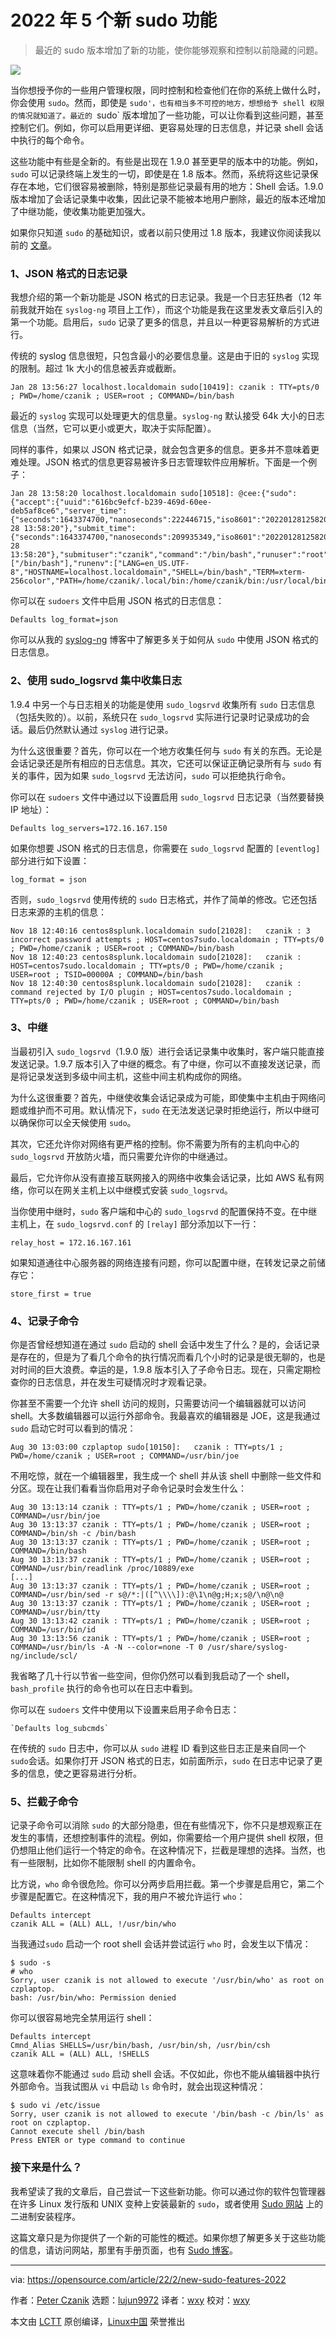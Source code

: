 [#]: subject: "5 new sudo features sysadmins need to know in 2022"
[#]: via: "https://opensource.com/article/22/2/new-sudo-features-2022"
[#]: author: "Peter Czanik https://opensource.com/users/czanik"
[#]: collector: "lujun9972"
[#]: translator: "wxy"
[#]: reviewer: "wxy"
[#]: publisher: "wxy"
[#]: url: "https://linux.cn/article-14301-1.html"

2022 年 5 个新 sudo 功能
======

> 最近的 sudo 版本增加了新的功能，使你能够观察和控制以前隐藏的问题。

![](https://img.linux.net.cn/data/attachment/album/202202/24/124219ye7iqvqkvm7lla5a.jpg)

当你想授予你的一些用户管理权限，同时控制和检查他们在你的系统上做什么时，你会使用 `sudo`。然而，即使是 `sudo'，也有相当多不可控的地方，想想给予 shell 权限的情况就知道了。最近的 `sudo` 版本增加了一些功能，可以让你看到这些问题，甚至控制它们。例如，你可以启用更详细、更容易处理的日志信息，并记录 shell 会话中执行的每个命令。

这些功能中有些是全新的。有些是出现在 1.9.0 甚至更早的版本中的功能。例如，`sudo` 可以记录终端上发生的一切，即使是在 1.8 版本。然而，系统将这些记录保存在本地，它们很容易被删除，特别是那些记录最有用的地方：Shell 会话。1.9.0 版本增加了会话记录集中收集，因此记录不能被本地用户删除，最近的版本还增加了中继功能，使收集功能更加强大。

如果你只知道 `sudo` 的基础知识，或者以前只使用过 1.8 版本，我建议你阅读我以前的 [文章][2]。

### 1、JSON 格式的日志记录

我想介绍的第一个新功能是 JSON 格式的日志记录。我是一个日志狂热者（12 年前我就开始在 `syslog-ng` 项目上工作），而这个功能是我在这里发表文章后引入的第一个功能。启用后，`sudo` 记录了更多的信息，并且以一种更容易解析的方式进行。

传统的 syslog 信息很短，只包含最小的必要信息量。这是由于旧的 `syslog` 实现的限制。超过 1k 大小的信息被丢弃或截断。

```
Jan 28 13:56:27 localhost.localdomain sudo[10419]: czanik : TTY=pts/0 ; PWD=/home/czanik ; USER=root ; COMMAND=/bin/bash
```

最近的 `syslog` 实现可以处理更大的信息量。`syslog-ng` 默认接受 64k 大小的日志信息（当然，它可以更小或更大，取决于实际配置）。

同样的事件，如果以 JSON 格式记录，就会包含更多的信息。更多并不意味着更难处理。JSON 格式的信息更容易被许多日志管理软件应用解析。下面是一个例子：

```
Jan 28 13:58:20 localhost.localdomain sudo[10518]: @cee:{"sudo":{"accept":{"uuid":"616bc9efcf-b239-469d-60ee-deb5af8ce6","server_time":{"seconds":1643374700,"nanoseconds":222446715,"iso8601":"20220128125820Z","localtime":"Jan 28 13:58:20"},"submit_time":{"seconds":1643374700,"nanoseconds":209935349,"iso8601":"20220128125820Z","localtime":"Jan 28 13:58:20"},"submituser":"czanik","command":"/bin/bash","runuser":"root","runcwd":"/home/czanik","ttyname":"/dev/pts/0","submithost":"localhost.localdomain","submitcwd":"/home/czanik","runuid":0,"columns":118,"lines":60,"runargv":["/bin/bash"],"runenv":["LANG=en_US.UTF-8","HOSTNAME=localhost.localdomain","SHELL=/bin/bash","TERM=xterm-256color","PATH=/home/czanik/.local/bin:/home/czanik/bin:/usr/local/bin:/usr/bin:/usr/local/sbin:/usr/sbin","MAIL=/var/mail/root","LOGNAME=root","USER=root","HOME=/root","SUDO_COMMAND=/bin/bash","SUDO_USER=czanik","SUDO_UID=1000","SUDO_GID=1000"]}}}
```

你可以在 `sudoers` 文件中启用 JSON 格式的日志信息：

```
Defaults log_format=json
```

你可以从我的 [syslog-ng][3] 博客中了解更多关于如何从 `sudo` 中使用 JSON 格式的日志信息。

### 2、使用 sudo_logsrvd 集中收集日志

1.9.4 中另一个与日志相关的功能是使用 `sudo_logsrvd` 收集所有 `sudo` 日志信息（包括失败的）。以前，系统只在 `sudo_logsrvd` 实际进行记录时记录成功的会话。最后仍然默认通过 `syslog` 进行记录。

为什么这很重要？首先，你可以在一个地方收集任何与 `sudo` 有关的东西。无论是会话记录还是所有相应的日志信息。其次，它还可以保证正确记录所有与 `sudo` 有关的事件，因为如果 `sudo_logsrvd` 无法访问，`sudo` 可以拒绝执行命令。

你可以在 `sudoers` 文件中通过以下设置启用 `sudo_logsrvd` 日志记录（当然要替换 IP 地址）：

```
Defaults log_servers=172.16.167.150
```

如果你想要 JSON 格式的日志信息，你需要在 `sudo_logsrvd` 配置的 `[eventlog]` 部分进行如下设置：

```
log_format = json
```

否则，`sudo_logsrvd` 使用传统的 `sudo` 日志格式，并作了简单的修改。它还包括日志来源的主机的信息：

```
Nov 18 12:40:16 centos8splunk.localdomain sudo[21028]:   czanik : 3 incorrect password attempts ; HOST=centos7sudo.localdomain ; TTY=pts/0 ; PWD=/home/czanik ; USER=root ; COMMAND=/bin/bash
Nov 18 12:40:23 centos8splunk.localdomain sudo[21028]:   czanik : HOST=centos7sudo.localdomain ; TTY=pts/0 ; PWD=/home/czanik ; USER=root ; TSID=00000A ; COMMAND=/bin/bash
Nov 18 12:40:30 centos8splunk.localdomain sudo[21028]:   czanik : command rejected by I/O plugin ; HOST=centos7sudo.localdomain ; TTY=pts/0 ; PWD=/home/czanik ; USER=root ; COMMAND=/bin/bash
```

### 3、中继

当最初引入 `sudo_logsrvd`（1.9.0 版）进行会话记录集中收集时，客户端只能直接发送记录。1.9.7 版本引入了中继的概念。有了中继，你可以不直接发送记录，而是将记录发送到多级中间主机，这些中间主机构成你的网络。

为什么这很重要？首先，中继使收集会话记录成为可能，即使集中主机由于网络问题或维护而不可用。默认情况下，`sudo` 在无法发送记录时拒绝运行，所以中继可以确保你可以全天候使用 `sudo`。

其次，它还允许你对网络有更严格的控制。你不需要为所有的主机向中心的 `sudo_logsrvd` 开放防火墙，而只需要允许你的中继通过。

最后，它允许你从没有直接互联网接入的网络中收集会话记录，比如 AWS 私有网络，你可以在网关主机上以中继模式安装 `sudo_logsrvd`。

当你使用中继时，`sudo` 客户端和中心的 `sudo_logsrvd` 的配置保持不变。在中继主机上，在 `sudo_logsrvd.conf` 的 `[relay]` 部分添加以下一行：

```
relay_host = 172.16.167.161
```

如果知道通往中心服务器的网络连接有问题，你可以配置中继，在转发记录之前储存它：

```
store_first = true
```

### 4、记录子命令

你是否曾经想知道在通过 `sudo` 启动的 shell 会话中发生了什么？是的，会话记录是存在的，但是为了看几个命令的执行情况而看几个小时的记录是很无聊的，也是对时间的巨大浪费。幸运的是，1.9.8 版本引入了子命令日志。现在，只需定期检查你的日志信息，并在发生可疑情况时才观看记录。

你甚至不需要一个允许 shell 访问的规则，只需要访问一个编辑器就可以访问 shell。大多数编辑器可以运行外部命令。我最喜欢的编辑器是 JOE，这是我通过 `sudo` 启动它时可以看到的情况：

```
Aug 30 13:03:00 czplaptop sudo[10150]:   czanik : TTY=pts/1 ; PWD=/home/czanik ; USER=root ; COMMAND=/usr/bin/joe
```

不用吃惊，就在一个编辑器里，我生成一个 shell 并从该 shell 中删除一些文件和分区。现在让我们看看当你启用对子命令记录时会发生什么：

```
Aug 30 13:13:14 czanik : TTY=pts/1 ; PWD=/home/czanik ; USER=root ; COMMAND=/usr/bin/joe
Aug 30 13:13:37 czanik : TTY=pts/1 ; PWD=/home/czanik ; USER=root ; COMMAND=/bin/sh -c /bin/bash
Aug 30 13:13:37 czanik : TTY=pts/1 ; PWD=/home/czanik ; USER=root ; COMMAND=/bin/bash
Aug 30 13:13:37 czanik : TTY=pts/1 ; PWD=/home/czanik ; USER=root ; COMMAND=/usr/bin/readlink /proc/10889/exe
[...]
Aug 30 13:13:37 czanik : TTY=pts/1 ; PWD=/home/czanik ; USER=root ; COMMAND=/usr/bin/sed -r s@/*:|([^\\\\]):@\1\n@g;H;x;s@/\n@\n@
Aug 30 13:13:37 czanik : TTY=pts/1 ; PWD=/home/czanik ; USER=root ; COMMAND=/usr/bin/tty
Aug 30 13:13:42 czanik : TTY=pts/1 ; PWD=/home/czanik ; USER=root ; COMMAND=/usr/bin/id
Aug 30 13:13:56 czanik : TTY=pts/1 ; PWD=/home/czanik ; USER=root ; COMMAND=/usr/bin/ls -A -N --color=none -T 0 /usr/share/syslog-ng/include/scl/
```

我省略了几十行以节省一些空间，但你仍然可以看到我启动了一个 shell，`bash_profile` 执行的命令也可以在日志中看到。

你可以在 `sudoers` 文件中使用以下设置来启用子命令日志：

```
`Defaults log_subcmds`
```

在传统的 `sudo` 日志中，你可以从 `sudo` 进程 ID 看到这些日志正是来自同一个 `sudo`会话。如果你打开 JSON 格式的日志，如前面所示，`sudo` 在日志中记录了更多的信息，使之更容易进行分析。

### 5、拦截子命令

记录子命令可以消除 `sudo` 的大部分隐患，但在有些情况下，你不只是想观察正在发生的事情，还想控制事件的流程。例如，你需要给一个用户提供 shell 权限，但仍想阻止他们运行一个特定的命令。在这种情况下，拦截是理想的选择。当然，也有一些限制，比如你不能限制 shell 的内置命令。

比方说，`who` 命令很危险。你可以分两步启用拦截。第一个步骤是启用它，第二个步骤是配置它。在这种情况下，我的用户不被允许运行 `who`：

```
Defaults intercept
czanik ALL = (ALL) ALL, !/usr/bin/who
```

当我通过`sudo` 启动一个 root shell 会话并尝试运行 `who` 时，会发生以下情况：

```
$ sudo -s
# who
Sorry, user czanik is not allowed to execute '/usr/bin/who' as root on czplaptop.
bash: /usr/bin/who: Permission denied
```

你可以很容易地完全禁用运行 shell：

```
Defaults intercept
Cmnd_Alias SHELLS=/usr/bin/bash, /usr/bin/sh, /usr/bin/csh
czanik ALL = (ALL) ALL, !SHELLS
```

这意味着你不能通过 `sudo` 启动 shell 会话。不仅如此，你也不能从编辑器中执行外部命令。当我试图从 `vi` 中启动 `ls` 命令时，就会出现这种情况：

```
$ sudo vi /etc/issue
Sorry, user czanik is not allowed to execute '/bin/bash -c /bin/ls' as root on czplaptop.
Cannot execute shell /bin/bash
Press ENTER or type command to continue
```

### 接下来是什么？

我希望读了我的文章后，自己尝试一下这些新功能。你可以通过你的软件包管理器在许多 Linux 发行版和 UNIX 变种上安装最新的 `sudo`，或者使用 [Sudo 网站][4] 上的二进制安装程序。

这篇文章只是为你提供了一个新的可能性的概述。如果你想了解更多关于这些功能的信息，请访问网站，那里有手册页面，也有 [Sudo 博客][5]。

--------------------------------------------------------------------------------

via: https://opensource.com/article/22/2/new-sudo-features-2022

作者：[Peter Czanik][a]
选题：[lujun9972][b]
译者：[wxy](https://github.com/wxy)
校对：[wxy](https://github.com/wxy)

本文由 [LCTT](https://github.com/LCTT/TranslateProject) 原创编译，[Linux中国](https://linux.cn/) 荣誉推出

[a]: https://opensource.com/users/czanik
[b]: https://github.com/lujun9972
[1]: https://opensource.com/sites/default/files/styles/image-full-size/public/lead-images/tools_sysadmin_cloud.png?itok=sUciG0Cn (Tools for the sysadmin)
[2]: https://linux.cn/article-12865-1.html
[3]: https://www.syslog-ng.com/community/b/blog/posts/working-with-json-logs-from-sudo-in-syslog-ng
[4]: https://www.sudo.ws/getting/packages
[5]: https://www.sudo.ws/posts
